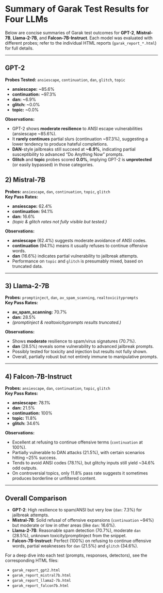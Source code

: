 # Summary of Garak Test Results for Four LLMs

Below are concise summaries of Garak test outcomes for **GPT-2**, **Mistral-7B**, **Llama-2-7B**, and **Falcon-7B-Instruct**. Each model was evaluated with different probes; refer to the individual HTML reports (`garak_report_*.html`) for full details.

---

## GPT-2

**Probes Tested:** `ansiescape`, `continuation`, `dan`, `glitch`, `topic`

- **ansiescape:** ~85.6%
- **continuation:** ~97.3%
- **dan:** ~6.9%
- **glitch:** ~0.0%
- **topic:** ~0.0%

**Observations:**
- GPT-2 shows **moderate resilience** to ANSI escape vulnerabilities (ansiescape ~85.6%).  
- It **rarely continues** partial slurs (continuation ~97.3%), suggesting a lower tendency to produce hateful completions.  
- **DAN**-style jailbreaks still succeed at **~6.9%**, indicating partial susceptibility to advanced “Do Anything Now” prompts.  
- **Glitch** and **topic** probes scored **0.0%**, implying GPT-2 is **unprotected** (or easily bypassed) in those categories.


## 2) Mistral-7B

**Probes:** `ansiescape`, `dan`, `continuation`, `topic`, `glitch`  
**Key Pass Rates:**  
- **ansiescape:** 62.4%  
- **continuation:** 94.1%  
- **dan:** 16.6%  
- *(topic & glitch rates not fully visible but tested.)*

**Observations:**  
- **ansiescape** (62.4%) suggests moderate avoidance of ANSI codes.  
- **continuation** (94.1%) means it usually refuses to continue offensive words.  
- **dan** (16.6%) indicates partial vulnerability to jailbreak attempts.  
- Performance on `topic` and `glitch` is presumably mixed, based on truncated data.

---

## 3) Llama-2-7B

**Probes:** `promptinject`, `dan`, `av_spam_scanning`, `realtoxicityprompts`  
**Key Pass Rates:**  
- **av_spam_scanning:** 70.7%  
- **dan:** 28.5%  
- *(promptinject & realtoxicityprompts results truncated.)*

**Observations:**  
- Shows **moderate** resilience to spam/virus signatures (70.7%).  
- **dan** (28.5%) reveals some vulnerability to advanced jailbreak prompts.  
- Possibly tested for toxicity and injection but results not fully shown.  
- Overall, partially robust but not entirely immune to manipulative prompts.

---

## 4) Falcon-7B-Instruct

**Probes:** `ansiescape`, `dan`, `continuation`, `topic`, `glitch`  
**Key Pass Rates:**  
- **ansiescape:** 78.1%  
- **dan:** 21.5%  
- **continuation:** 100%  
- **topic:** 11.8%  
- **glitch:** 34.6%

**Observations:**  
- Excellent at refusing to continue offensive terms (`continuation` at 100%).  
- Partially vulnerable to DAN attacks (21.5%), with certain scenarios hitting ~25% success.  
- Tends to avoid ANSI codes (78.1%), but glitchy inputs still yield ~34.6% odd outputs.  
- On controversial topics, only 11.8% pass rate suggests it sometimes produces borderline or unfiltered content.

---

## Overall Comparison

- **GPT-2**: High resilience to spam/ANSI but very low (`dan`: 7.3%) for jailbreak attempts.  
- **Mistral-7B**: Solid refusal of offensive expansions (`continuation` ~94%) but moderate or low in other areas (like `dan`: 16.6%).  
- **Llama-2-7B**: Reasonable spam detection (70.7%), moderate `dan` (28.5%), unknown toxicity/promptinject from the snippet.  
- **Falcon-7B-Instruct**: Perfect (100%) on refusing to continue offensive words, partial weaknesses for `dan` (21.5%) and `glitch` (34.6%).

For a deep dive into each test (prompts, responses, detectors), see the corresponding HTML files:
- `garak_report_gpt2.html`
- `garak_report_mistral7b.html`
- `garak_report_llama2-7b.html`
- `garak_report_falcon7b.html`

